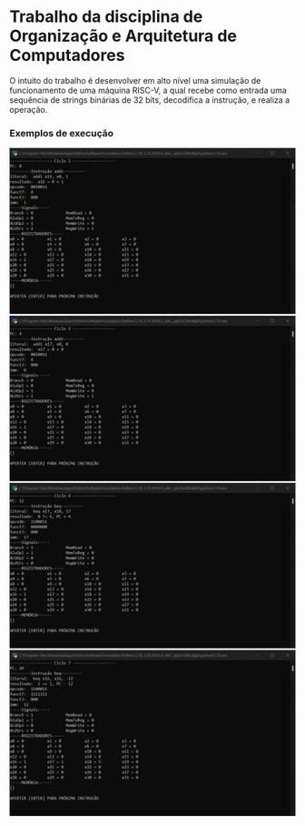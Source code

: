 # Trabalho da disciplina de Organização e Arquitetura de Computadores

O intuito do trabalho é desenvolver em alto nível uma simulação de funcionamento de uma máquina RISC-V, a qual recebe como entrada uma sequência de strings binárias de 32 bits, decodifica a instrução, e realiza a operação.

<div>
  <h3>Exemplos de execução</h3>
  <img src='https://github.com/NickolasCrema/imagens_readmes/blob/main/riscv/teste-1.png?raw=true' width=700px/>
  <img src='https://github.com/NickolasCrema/imagens_readmes/blob/main/riscv/teste-2.png?raw=true' width=700px/>
  <img src='https://github.com/NickolasCrema/imagens_readmes/blob/main/riscv/teste-3.png?raw=true' width=700px/>
  <img src='https://github.com/NickolasCrema/imagens_readmes/blob/main/riscv/teste-4.png?raw=true' width=700px/>
</div>
